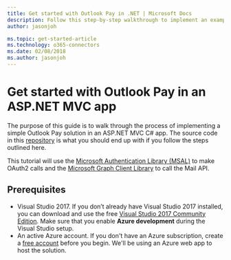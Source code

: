 ```yaml
---
title: Get started with Outlook Pay in .NET | Microsoft Docs
description: Follow this step-by-step walkthrough to implement an example Outlook Pay solution in .NET
author: jasonjoh

ms.topic: get-started-article
ms.technology: o365-connectors
ms.date: 02/08/2018
ms.author: jasonjoh
---
```


# Get started with Outlook Pay in an ASP.NET MVC app

The purpose of this guide is to walk through the process of implementing a simple Outlook Pay solution in an ASP.NET MVC C# app. The source code in this [repository](#) is what you should end up with if you follow the steps outlined here.

This tutorial will use the [Microsoft Authentication Library (MSAL)](https://www.nuget.org/packages/Microsoft.Identity.Client) to make OAuth2 calls and the [Microsoft Graph Client Library](https://www.nuget.org/packages/Microsoft.Graph/) to call the Mail API.

## Prerequisites

- Visual Studio 2017. If you don’t already have Visual Studio 2017 installed, you can download and use the free [Visual Studio 2017 Community Edition](https://www.visualstudio.com/downloads/). Make sure that you enable **Azure development** during the Visual Studio setup.
- An active Azure account. If you don't have an Azure subscription, create a [free account](https://azure.microsoft.com/free/?WT.mc_id=A261C142F) before you begin. We'll be using an Azure web app to host the solution.